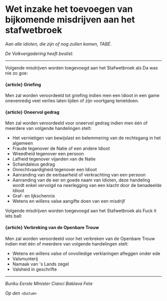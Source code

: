 # Wet inzake het toevoegen van bijkomende misdrijven aan het stafwetbroek

_Aan alle idioten, die zijn of nog zullen komen, TABÉ._

_De Volkvergadering heeft beslist:_

--------------------------

Volgende misdrijven worden toegevoegd aan het Stafwetbroek als Da was nie zo goe:

#### {article} Griefing
Men zal worden veroordeeld tot griefing indien men een Idioot in een game onevenredig veel verlies laten lijden of zijn voortgang tenietdoen.

#### {article} Oneervol gedrag
Men zal worden veroordeeld voor oneervol gedrag indien men één of meerdere van volgende handelingen stelt:

* Het vernietigen van bewijslast en belemmering van de rechtsgang in het algemeen
* Fraude tegenover de Natie of een andere Idioot
* Wreedheid tegenover een persoon
* Lafheid tegenover vijanden van de Natie
* Schandaleus gedrag
* Onrechtvaardigheid tegenover een Idioot
* Aanranding van de eerbaarheid of verkrachting van een persoon
* Aanranding van de eer en goede naam van Idioten, deze handeling wordt enkel vervolgd na neerlegging van een klacht door de benadeelde Idioot
* Graf- en lijkschennis
* Wetens en willens valse aangifte doen van een misdrijf 

Volgende misdrijven worden toegevoegd aan het Stafwetbroek als Fuck it lets ball:

#### {article} Verbreking van de Openbare Trouw
Men zal worden veroordeeld voor het verbreken van de Openbare Trouw indien met één of meerdere van volgende handelingen stelt:

* Wetens en willens valse of onvolledige verklaringen afleggen onder ede
* Valsmunterij
* Namaak van 's Lands zegel
* Valsheid in geschrifte

--------------------------

_Buriku Eerste Minister Cianci Baklava Feta_

_Op den ``<Datum>``_